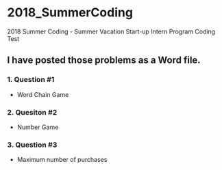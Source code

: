 # 2018_SummerCoding
2018 Summer Coding - Summer Vacation Start-up Intern Program Coding Test

## I have posted those problems as a Word file.
### 1. Question #1
 - Word Chain Game
### 2. Quesiton #2
 - Number Game
### 3. Question #3
 - Maximum number of purchases
